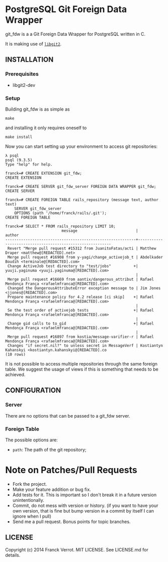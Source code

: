 # PostgreSQL Git Foreign Data Wrapper

git\_fdw is a a Git Foreign Data Wrapper for PostgreSQL written in C.

It is making use of [`libgit2`](libgit2.github.com).

## INSTALLATION

### Prerequisites

* libgit2-dev


### Setup

Building git\_fdw is as simple as

    make

and installing it only requires oneself to

    make install


Now you can start setting up your environment to access git repositories:

    λ psql
    psql (9.3.5)
    Type "help" for help.
    
    franck=# CREATE EXTENSION git_fdw;
    CREATE EXTENSION

    franck=# CREATE SERVER git_fdw_server FOREIGN DATA WRAPPER git_fdw;
    CREATE SERVER

    franck=# CREATE FOREIGN TABLE rails_repository (message text, author text)
        SERVER git_fdw_server
        OPTIONS (path '/home/franck/rails/.git');
    CREATE FOREIGN TABLE

    franck=# SELECT * FROM rails_repository LIMIT 10;
                             message                          |                          author
    ----------------------------------------------------------+----------------------------------------------------------
     Revert "Merge pull request #15312 from JuanitoFatas/acti | Matthew Draper <matthew@[REDACTED].net>
     Merge pull request #16908 from y-yagi/change_activejob_t | Abdelkader Boudih <terminale@[REDACTED].com>
     Change ActiveJob test directory to "test/jobs"          +| yuuji.yaginuma <yuuji.yaginuma@[REDACTED].com>
                                                              |
     Merge pull request #16669 from aantix/dangerous_attribut | Rafael Mendonça França <rafaelmfranca@[REDACTED].com>
     Changed the DangerousAttributeError exception message to | Jim Jones <jjones@[REDACTED].com>
     Prepare maintenance policy for 4.2 release [ci skip]    +| Rafael Mendonça França <rafaelmfranca@[REDACTED].com>
                                                              |
     Se the test order of activejob tests                    +| Rafael Mendonça França <rafaelmfranca@[REDACTED].com>
                                                              |
     Change gid calls to to_gid                              +| Rafael Mendonça França <rafaelmfranca@[REDACTED].com>
                                                              |
     Merge pull request #16897 from kostia/message-varifier-r | Rafael Mendonça França <rafaelmfranca@[REDACTED].com>
     Changes "if secret.nil?" to unless secret in MessageVerf | Kostiantyn Kahanskyi <kostiantyn.kahanskyi@[REDACTED].co
    (10 rows)


It is not possible to access multiple repositories through the same foreign
table. We suggest the usage of views if this is something that needs to be
achieved.

## CONFIGURATION

### Server

There are no options that can be passed to a git\_fdw server.

### Foreign Table

The possible options are:

* `path`: The path of the git repository;


# Note on Patches/Pull Requests

* Fork the project.
* Make your feature addition or bug fix.
* Add tests for it. This is important so I don't break it in a future version unintentionally.
* Commit, do not mess with version or history. (if you want to have your own version, that is fine but bump version in a commit by itself I can ignore when I pull)
* Send me a pull request. Bonus points for topic branches.

## LICENSE

Copyright (c) 2014 Franck Verrot. MIT LICENSE. See LICENSE.md for details.
